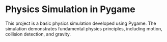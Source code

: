 # Physics Simulation in Pygame

This project is a basic physics simulation developed using Pygame. The simulation demonstrates fundamental physics principles, including motion, collision detection, and gravity.
